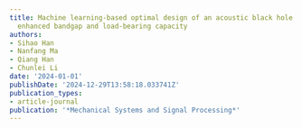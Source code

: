 ```yaml
---
title: Machine learning-based optimal design of an acoustic black hole metaplate for
  enhanced bandgap and load-bearing capacity
authors:
- Sihao Han
- Nanfang Ma
- Qiang Han
- Chunlei Li
date: '2024-01-01'
publishDate: '2024-12-29T13:58:18.033741Z'
publication_types:
- article-journal
publication: '*Mechanical Systems and Signal Processing*'
---
```

